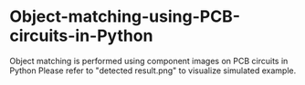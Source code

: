 # Object-matching-using-PCB-circuits-in-Python
Object matching is performed using component images on PCB circuits in Python
Please refer to "detected result.png" to visualize simulated example.
